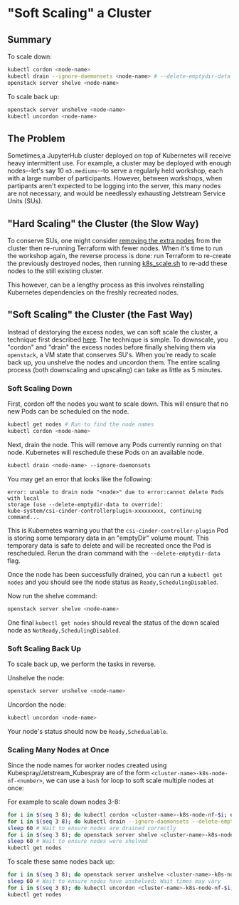 # "Soft Scaling" a Cluster

## Summary

To scale down:
```bash
kubectl cordon <node-name>
kubectl drain --ignore-daemonsets <node-name> # --delete-emptydir-data # <-- Flag may be necessary
openstack server shelve <node-name>
```

To scale back up:
```bash
openstack server unshelve <node-name>
kubectl uncordon <node-name>
```

## The Problem

Sometimes,a JupyterHub cluster deployed on top of Kubernetes will receive heavy
intermittent use. For example, a cluster may be deployed with enough
nodes--let's say 10 `m3.mediums`--to serve a regularly held workshop, each with a large
number of participants. However, between workshops, when partipants aren't
expected to be logging into the server, this many nodes are not necessary, and
would be needlessly exhausting Jetstream Service Units (SUs).

## "Hard Scaling" the Cluster (the Slow Way)

To conserve SUs, one might consider [removing the extra
nodes](https://github.com/zonca/jetstream_kubespray/blob/branch_v2.21.0/k8s_remove_node.sh)
from the cluster then re-running Terraform with fewer nodes. When it's time to
run the workshop again, the reverse process is done: run Terraform to re-create
the previously destroyed nodes, then running
[k8s_scale.sh](https://github.com/zonca/jetstream_kubespray/blob/branch_v2.21.0/k8s_scale.sh)
to re-add these nodes to the still existing cluster. 

This however, can be a lengthy process as this involves reinstalling Kubernetes
dependencies on the freshly recreated nodes.

## "Soft Scaling" the Cluster (the Fast Way)

Instead of destorying the excess nodes, we can soft scale the cluster, a
technique first described
[here](https://github.com/Unidata/science-gateway/tree/master/vms/jupyter#soft-scaling-a-cluster).
The technique is simple. To downscale, you "cordon" and "drain" the excess nodes
before finally shelving them via `openstack`, a VM state that conserves SU's.
When you're ready to scale back up, you unshelve the nodes and uncordon them.
The entire scaling process (both downscaling and upscaling) can take as little
as 5 minutes.

### Soft Scaling Down

First, cordon off the nodes you want to scale down. This will ensure that no new
Pods can be scheduled on the node.

```bash
kubectl get nodes # Run to find the node names
kubectl cordon <node-name>
```

Next, drain the node. This will remove any Pods currently running on that node.
Kubernetes will reschedule these Pods on an available node.

```bash
kubectl drain <node-name> --ignore-daemonsets
```

You may get an error that looks like the following:

```
error: unable to drain node "<node>" due to error:cannot delete Pods with local
storage (use --delete-emptydir-data to override):
kube-system/csi-cinder-controllerplugin-xxxxxxxxx, continuing command...
```

This is Kubernetes warning you that the `csi-cinder-controller-plugin` Pod is
storing some temporary data in an "emptyDir" volume mount. This temporary data
is safe to delete and will be recreated once the Pod is rescheduled. Rerun the
drain command with the `--delete-emptydir-data` flag.

Once the node has been successfully drained, you can run a `kubectl get nodes`
and you should see the node status as `Ready,SchedulingDisabled`.

Now run the shelve command:

```bash
openstack server shelve <node-name>
```

One final `kubectl get nodes` should reveal the status of the down scaled node
as `NotReady,SchedulingDisabled`.

### Soft Scaling Back Up

To scale back up, we perform the tasks in reverse.

Unshelve the node:

```bash
openstack server unshelve <node-name>
```

Uncordon the node:

```bash
kubectl uncordon <node-name>
```

Your node's status should now be `Ready,Schedualable`.

### Scaling Many Nodes at Once

Since the node names for worker nodes created using
Kubespray/Jetstream_Kubespray are of the form
`<cluster-name>-k8s-node-nf-<number>`, we can use a `bash` for loop to soft
scale multiple nodes at once:

For example to scale down nodes 3-8:
```bash
for i in $(seq 3 8); do kubectl cordon <cluster-name>-k8s-node-nf-$i; done
for i in $(seq 3 8); do kubectl drain --ignore-daemonsets --delete-emptydir-data <cluster-name>-k8s-node-nf-$i; done
sleep 60 # Wait to ensure nodes are drained correctly
for i in $(seq 3 8); do openstack server shelve <cluster-name>-k8s-node-nf-$i; done
sleep 60 # Wait to ensure nodes were shelved
kubectl get nodes
```

To scale these same nodes back up:
```bash
for i in $(seq 3 8); do openstack server unshelve <cluster-name>-k8s-node-nf-$i; done
sleep 60 # Wait to ensure nodes have unshelved; Wait times may vary
for i in $(seq 3 8); do kubectl uncordon <cluster-name>-k8s-node-nf-$i; done
kubectl get nodes
```
